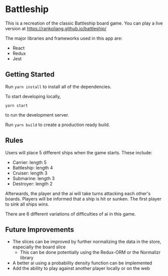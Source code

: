 # Battleship

This is a recreation of the classic Battleship board game. You can play a live version at https://rankoliang.github.io/battleship/

The major libraries and frameworks used in this app are:

- React
- Redux
- Jest

## Getting Started

Run `yarn install` to install all of the dependencies.

To start developing locally,

```
yarn start
```

to run the development server.

Run `yarn build` to create a production ready build.

## Rules

Users will place 5 different ships when the game starts. These include:

- Carrier: length 5
- Battleship: length 4
- Cruiser: length 3
- Submarine: length 3
- Destroyer: length 2

Afterwards, the player and the ai will take turns attacking each other's boards.
Players will be informed that a ship is hit or sunken. The first player to sink all ships wins.

There are 6 different variations of difficulties of ai in this game.

## Future Improvements

- The slices can be improved by further normalizing the data in the store, especially the board slice
  - This can be done potentially using the Redux-ORM or the Normalizr library
- A better ai using a probability density function can be implemented
- Add the ability to play against another player locally or on the web
